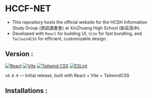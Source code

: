 # HCCF-NET

- This repository hosts the official website for the HCSH Information Study Group (資訊讀書會) at XinZhuang High School (新莊高中).
- Developed with `React` for building UI, `Vite` for fast bundling, and `TailwindCSS` for efficient, customizable design.

## Version :
[![React](https://img.shields.io/badge/React-19.1.0-61DAFB?logo=react&logoColor=white)](https://reactjs.org/)
[![Vite](https://img.shields.io/badge/Vite-7.0.6-646CFF?logo=vite&logoColor=white)](https://vitejs.dev/)
[![Tailwind CSS](https://img.shields.io/badge/Tailwind_CSS-4.1.11-06B6D4?logo=tailwind-css&logoColor=white)](https://tailwindcss.com/)
[![ESLint](https://img.shields.io/badge/ESLint-9.31.0-4B32C3?logo=eslint&logoColor=white)](https://eslint.org/)

`v0.0.0` — Initial release, built with React + Vite + TailwindCSS

## Installations :
